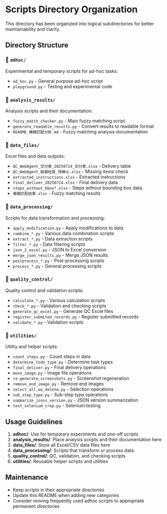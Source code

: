 # Scripts Directory Organization

This directory has been organized into logical subdirectories for better maintainability and clarity.

## Directory Structure

### 📁 `adhoc/`
Experimental and temporary scripts for ad-hoc tasks:
- `ad_hoc.py` - General purpose ad-hoc script
- `playground.py` - Testing and experimental code

### 📁 `analysis_results/`
Analysis scripts and their documentation:
- `fuzzy_match_checker.py` - Main fuzzy matching script
- `generate_readable_results.py` - Convert results to readable format
- `README_模糊匹配分析.md` - Fuzzy matching analysis documentation

### 📁 `data_files/`
Excel files and data outputs:
- `QC_WebAgent_交付表_20250714_交付表.xlsx` - Delivery table
- `QC_WebAgent_缺漏检查_待确认.xlsx` - Missing items check
- `extracted_instructions.xlsx` - Extracted instructions
- `final_deliver_20250714.xlsx` - Final delivery data
- `steps_without_bbox*.xlsx` - Steps without bounding box data
- `模糊匹配结果.xlsx` - Fuzzy matching results

### 📁 `data_processing/`
Scripts for data transformation and processing:
- `apply_modification.py` - Apply modifications to data
- `combine_*.py` - Various data combination scripts
- `extract_*.py` - Data extraction scripts
- `filter_*.py` - Data filtering scripts
- `json_2_excel.py` - JSON to Excel conversion
- `merge_json_results.py` - Merge JSON results
- `postprocess_*.py` - Post-processing scripts
- `process_*.py` - General processing scripts

### 📁 `quality_control/`
Quality control and validation scripts:
- `calculate_*.py` - Various calculation scripts
- `check_*.py` - Validation and checking scripts
- `generate_qc_excel.py` - Generate QC Excel files
- `register_submited_records.py` - Register submitted records
- `validate_*.py` - Validation scripts

### 📁 `utilities/`
Utility and helper scripts:
- `count_steps.py` - Count steps in data
- `determine_todo_type.py` - Determine task types
- `final_deliver.py` - Final delivery operations
- `move_image.py` - Image file operations
- `re-generate_screenshots.py` - Screenshot regeneration
- `remove_end_image.py` - Remove end images
- `select_all_wo_delete.py` - Selection operations
- `sub_step_type.py` - Sub-step type operations
- `summarize_jsons_version.py` - JSON version summarization
- `test_selenium_crop.py` - Selenium testing

## Usage Guidelines

1. **adhoc/**: Use for temporary experiments and one-off scripts
2. **analysis_results/**: Place analysis scripts and their documentation here
3. **data_files/**: Store all Excel/CSV data files here
4. **data_processing/**: Scripts that transform or process data
5. **quality_control/**: QC, validation, and checking scripts
6. **utilities/**: Reusable helper scripts and utilities

## Maintenance

- Keep scripts in their appropriate directories
- Update this README when adding new categories
- Consider moving frequently used adhoc scripts to appropriate permanent directories